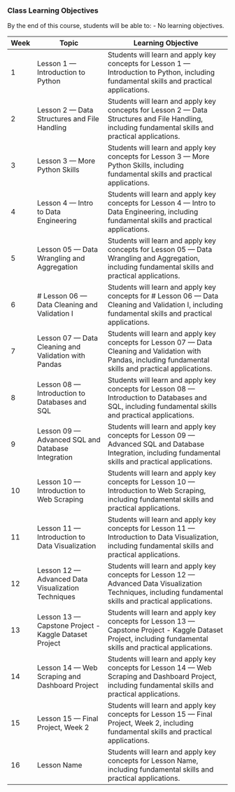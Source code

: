 ### Class Learning Objectives

By the end of this course, students will be able to: - No learning objectives.

| Week | Topic | Learning Objective |
|------|-------|-------------------|
| 1 | Lesson 1 — Introduction to Python | Students will learn and apply key concepts for Lesson 1 — Introduction to Python, including fundamental skills and practical applications. |
| 2 | Lesson 2 — Data Structures and File Handling | Students will learn and apply key concepts for Lesson 2 — Data Structures and File Handling, including fundamental skills and practical applications. |
| 3 | Lesson 3 — More Python Skills | Students will learn and apply key concepts for Lesson 3 — More Python Skills, including fundamental skills and practical applications. |
| 4 | Lesson 4 — Intro to Data Engineering | Students will learn and apply key concepts for Lesson 4 — Intro to Data Engineering, including fundamental skills and practical applications. |
| 5 | Lesson 05 — Data Wrangling and Aggregation | Students will learn and apply key concepts for Lesson 05 — Data Wrangling and Aggregation, including fundamental skills and practical applications. |
| 6 | # Lesson 06 — Data Cleaning and Validation I | Students will learn and apply key concepts for # Lesson 06 — Data Cleaning and Validation I, including fundamental skills and practical applications. |
| 7 | Lesson 07 — Data Cleaning and Validation with Pandas | Students will learn and apply key concepts for Lesson 07 — Data Cleaning and Validation with Pandas, including fundamental skills and practical applications. |
| 8 | Lesson 08 — Introduction to Databases and SQL | Students will learn and apply key concepts for Lesson 08 — Introduction to Databases and SQL, including fundamental skills and practical applications. |
| 9 | Lesson 09 — Advanced SQL and Database Integration | Students will learn and apply key concepts for Lesson 09 — Advanced SQL and Database Integration, including fundamental skills and practical applications. |
| 10 | Lesson 10 — Introduction to Web Scraping | Students will learn and apply key concepts for Lesson 10 — Introduction to Web Scraping, including fundamental skills and practical applications. |
| 11 | Lesson 11 — Introduction to Data Visualization | Students will learn and apply key concepts for Lesson 11 — Introduction to Data Visualization, including fundamental skills and practical applications. |
| 12 | Lesson 12 — Advanced Data Visualization Techniques | Students will learn and apply key concepts for Lesson 12 — Advanced Data Visualization Techniques, including fundamental skills and practical applications. |
| 13 | Lesson 13 — Capstone Project - Kaggle Dataset Project | Students will learn and apply key concepts for Lesson 13 — Capstone Project - Kaggle Dataset Project, including fundamental skills and practical applications. |
| 14 | Lesson 14 — Web Scraping and Dashboard Project | Students will learn and apply key concepts for Lesson 14 — Web Scraping and Dashboard Project, including fundamental skills and practical applications. |
| 15 | Lesson 15 — Final Project, Week 2 | Students will learn and apply key concepts for Lesson 15 — Final Project, Week 2, including fundamental skills and practical applications. |
| 16 | Lesson Name | Students will learn and apply key concepts for Lesson Name, including fundamental skills and practical applications. |
